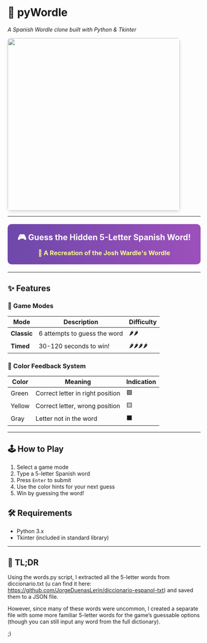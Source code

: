 # 🐍 pyWordle  
*A Spanish Wordle clone built with Python & Tkinter*  

<img src="https://github.com/user-attachments/assets/40255187-8d00-41b7-856a-f5e591463917" width="450" style="border-radius: 8px; box-shadow: 0 4px 8px rgba(0,0,0,0.1);">

---

<div style="background: linear-gradient(to right, #6e48aa, #9d50bb); padding: 20px; border-radius: 10px; color: white; margin: 20px 0; text-align: center;">
<h2 style="margin: 0; color: white;">🎮 Guess the Hidden 5-Letter Spanish Word!</h2>
<h3 style="margin: 10px 0 0 0; color: #f7ff8a;">👾 A Recreation of the Josh Wardle's Wordle</h3>
</div>

---

## ✨ Features  

### 🎲 Game Modes  
| Mode        | Description                          | Difficulty |
|-------------|--------------------------------------|------------|
| **Classic** | 6 attempts to guess the word         | 🌶️🌶️     |
| **Timed**   | 30-120 seconds to win!               | 🌶️🌶️🌶️🌶️ |

### 🎨 Color Feedback System  
| Color  | Meaning                          | Indication |
|--------|----------------------------------|-------|
| Green  | Correct letter in right position | 🟩    |
| Yellow | Correct letter, wrong position   | 🟨    |
| Gray   | Letter not in the word           | ⬛    |

---

## 🕹️ How to Play  
1. Select a game mode  
2. Type a 5-letter Spanish word  
3. Press `Enter` to submit  
4. Use the color hints for your next guess  
5. Win by guessing the word!

## 🛠️ Requirements  
- Python 3.x  
- Tkinter (included in standard library)  

---

## 🥱 TL;DR

Using the words.py script, I extracted all the 5-letter words from diccionario.txt (u can find it here: https://github.com/JorgeDuenasLerin/diccionario-espanol-txt) and saved them to a JSON file. 

However, since many of these words were uncommon, I created a separate file with some more familiar 5-letter words for the game’s guessable options (though you can still input any word from the full dictionary).

;)
